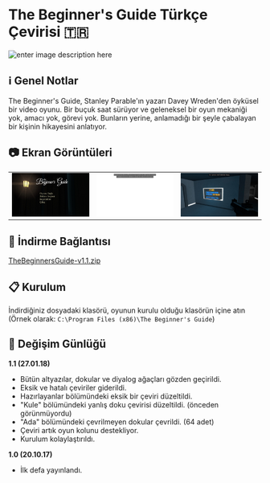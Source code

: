 # The Beginner's Guide Türkçe Çevirisi :tr:
![enter image description here](https://cdn.steamgriddb.com/grid/d43601e8a1b7a88689e57107367b0d58.png)

## :information_source: Genel Notlar
The Beginner's Guide, Stanley Parable'ın yazarı Davey Wreden'den öyküsel bir video oyunu. Bir buçuk saat sürüyor ve geleneksel bir oyun mekaniği yok, amacı yok, görevi yok. Bunların yerine, anlamadığı bir şeyle çabalayan bir kişinin hikayesini anlatıyor.

## :camera: Ekran Görüntüleri
<table style="width: 100%; table-layout: fixed;">
  <tr>
    <td><img src="/EkranGoruntuleri/20201219202431_1.jpg?raw=true" width="100%" height="auto" /></td>
    <td><img src="/EkranGoruntuleri/20201219202608_1.jpg?raw=true" width="100%" height="auto" /></td>
    <td><img src="/EkranGoruntuleri/20201219203129_1.jpg?raw=true" width="100%" height="auto" /></td>
  </tr>
</table>

## :floppy_disk: İndirme Bağlantısı
[TheBeginnersGuide-v1.1.zip](https://github.com/qabRieL99/TheBeginnersGuideTurkce/releases)

## :clipboard: Kurulum
İndirdiğiniz dosyadaki klasörü, oyunun kurulu olduğu klasörün içine atın  
(Örnek olarak: `C:\Program Files (x86)\The Beginner's Guide`)

## :pushpin: Değişim Günlüğü
**1.1 (27.01.18)**  
- Bütün altyazılar, dokular ve diyalog ağaçları gözden geçirildi.  
- Eksik ve hatalı çeviriler giderildi.  
- Hazırlayanlar bölümündeki eksik bir çeviri düzeltildi.  
- "Kule" bölümündeki yanlış doku çevirisi düzeltildi. (önceden görünmüyordu)  
- "Ada" bölümündeki çevrilmeyen dokular çevrildi. (64 adet)  
- Çeviri artık oyun kolunu destekliyor.  
- Kurulum kolaylaştırıldı.  
  
**1.0 (20.10.17)**  
- İlk defa yayınlandı.
